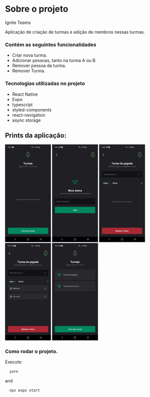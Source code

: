 # Sobre o projeto
Ignite Teams

Aplicação de criação de turmas e adição de membros nessas turmas.

### Contém as seguintes funcionalidades

- Criar nova turma.
- Adicionar pessoas, tanto na turma A ou B.
- Remover pessoa da turma.
- Remover Turma.

### Tecnologias utilizadas no projeto

- React Native
- Expo
- typescript
- styled-components
- react-navigation
- async storage

## Prints da aplicação:

<div>
    <img src="./assets/image1.jpeg" width="30%" alt="">
    <img src="./assets/image2.jpeg" width="30%" alt="">
    <img src="./assets/image3.jpeg" width="30%" alt="">
    <img src="./assets/image4.jpeg" width="30%" alt="">
    <img src="./assets/image5.jpeg" width="30%" alt="">
</div>
 
### Como rodar o projeto.

Execute:
```bash
  yarn
```
and
```bash
  npx expo start
```
